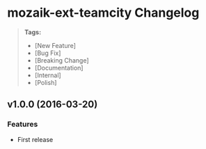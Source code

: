 
# mozaik-ext-teamcity Changelog

> **Tags:**
> - [New Feature]
> - [Bug Fix]
> - [Breaking Change]
> - [Documentation]
> - [Internal]
> - [Polish]

## v1.0.0 (2016-03-20)

### Features

* First release
